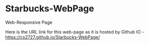 # Starbucks-WebPage

Web-Responsive Page

Here is the URL link for this web-page as it is hosted by Github IO - https://cs2727.github.io/Starbucks-WebPage/

